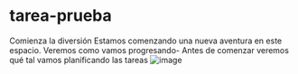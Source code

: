 # tarea-prueba
Comienza la diversión
Estamos comenzando una nueva aventura en este espacio. Veremos como vamos progresando-
Antes de comenzar veremos qué tal vamos planificando las tareas 
![image](https://github.com/user-attachments/assets/3292ff29-4099-4bf4-b70d-ccaffa2365f5)


